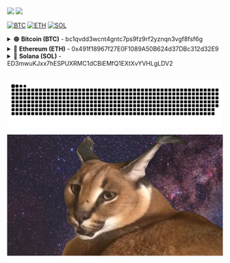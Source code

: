 <br>
<a href="https://steamcommunity.com/profiles/76561198867839214/"><img src="https://img.shields.io/badge/Steam-000000?style=for-the-badge&logo=steam&logoColor=white"></a>
<a href="https://discord.com/users/502492480651001856"><img src="https://img.shields.io/badge/Discord-7289DA?style=for-the-badge&logo=discord&logoColor=white"></a>


[![BTC](https://img.shields.io/badge/Bitcoin-bc1q...-f7931a?logo=bitcoin&logoColor=white)](#btc)
[![ETH](https://img.shields.io/badge/Ethereum-0x49...-3c3c3d?logo=ethereum&logoColor=white)](#eth)
[![SOL](https://img.shields.io/badge/Solana-ED3...-9945ff?logo=solana&logoColor=white)](#sol)

<details id="btc">
  <summary>🟠 <strong>Bitcoin (BTC)</strong> - bc1qvdd3wcnt4gntc7ps9fz9rf2yznqn3vgf8fsf6g</summary>
  </details>

<details id="eth">
<summary>💎 <strong>Ethereum (ETH)</strong> - 0x491f18967f27E0F1089A50B624d37DBc312d32E9</summary>

</details>

<details id="sol">
<summary>🌈 <strong>Solana (SOL)</strong> - ED3mwuKJxx7hESPUXRMC1dCBiEMfQ1EXtXvYVHLgLDV2</summary>

</details>




</br>


![github contribution grid snake animation](https://raw.githubusercontent.com/platane/platane/output/github-contribution-grid-snake.svg)

![](https://github.com/WulfaW/WulfaW/blob/9b53f04accae02b7723b55c1f8ba62b5018ef54f/header.jpg)




